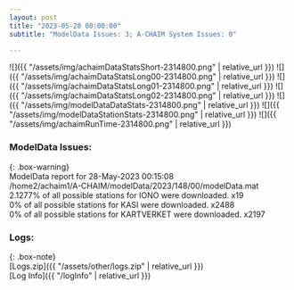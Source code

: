 ```yaml
---
layout: post
title: "2023-05-28 00:00:00"
subtitle: "ModelData Issues: 3; A-CHAIM System Issues: 0"

---
```


![]({{ "/assets/img/achaimDataStatsShort-2314800.png" | relative_url }})
![]({{ "/assets/img/achaimDataStatsLong00-2314800.png" | relative_url }})
![]({{ "/assets/img/achaimDataStatsLong01-2314800.png" | relative_url }})
![]({{ "/assets/img/achaimDataStatsLong02-2314800.png" | relative_url }})
![]({{ "/assets/img/modelDataDataStats-2314800.png" | relative_url }})
![]({{ "/assets/img/modelDataStationStats-2314800.png" | relative_url }})
![]({{ "/assets/img/achaimRunTime-2314800.png" | relative_url }})


### ModelData Issues:  
  
{: .box-warning}  
 ModelData report for 28-May-2023 00:15:08   
 /home2/achaim1/A-CHAIM/modelData/2023/148/00/modelData.mat   
 2.1277% of all possible stations for IONO were downloaded. x19   
 0% of all possible stations for KASI were downloaded. x2488   
 0% of all possible stations for KARTVERKET were downloaded. x2197   
  


### Logs:  
  
{: .box-note}  
[Logs.zip]({{ "/assets/other/logs.zip" | relative_url }})  
[Log Info]({{ "/logInfo" | relative_url }})  
